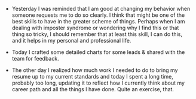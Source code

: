 
* Yesterday I was reminded that I am good at changing my behavior when someone requests me to do so clearly. I think that might be one of the best skills to have in the greater scheme of things. Perhaps when I am dealing with imposter syndrome or wondering why I find this or that thing so tricky, I should remember that at least this skill, I can do this, and it helps in my personal and professional life.

* Today I crafted some detailed charts for some leads & shared with the team for feedback.

* The other day I realized how much work I needed to do to bring my resume up to my current standards and today I spent a long time, probably too long, updating it to reflect how I currently think about my career path and all the things I have done. Quite an exercise, that.
